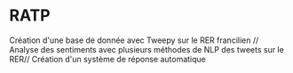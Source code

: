 # RATP
Création d'une base de donnée avec Tweepy sur le RER francilien //
Analyse des sentiments avec plusieurs méthodes de NLP des tweets sur le RER//
Création d'un système de réponse automatique
